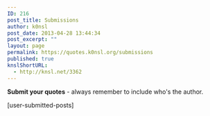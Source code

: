 ```yaml
---
ID: 216
post_title: Submissions
author: k0nsl
post_date: 2013-04-28 13:44:34
post_excerpt: ""
layout: page
permalink: https://quotes.k0nsl.org/submissions
published: true
knslShortURL:
  - http://knsl.net/3362
---
```

<strong>Submit your quotes</strong> - always remember to include who's the author.

[user-submitted-posts]